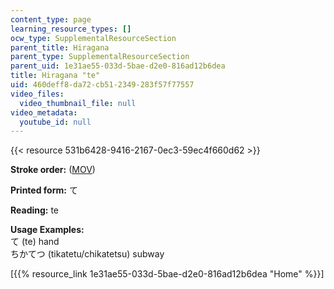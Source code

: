 ```yaml
---
content_type: page
learning_resource_types: []
ocw_type: SupplementalResourceSection
parent_title: Hiragana
parent_type: SupplementalResourceSection
parent_uid: 1e31ae55-033d-5bae-d2e0-816ad12b6dea
title: Hiragana "te"
uid: 460deff8-da72-cb51-2349-283f57f77557
video_files:
  video_thumbnail_file: null
video_metadata:
  youtube_id: null
---
```


{{< resource 531b6428-9416-2167-0ec3-59ec4f660d62 >}}

**Stroke order:** ([MOV](http://www.archive.org/download/MITRES21F.01S10_HIRAGANA_CHARACTERS/0438.mov))

**Printed form:** て

**Reading:** te

**Usage Examples:**  
て (te) hand  
ちかてつ (tikatetu/chikatetsu) subway

  
\[{{% resource_link 1e31ae55-033d-5bae-d2e0-816ad12b6dea "Home" %}}\]